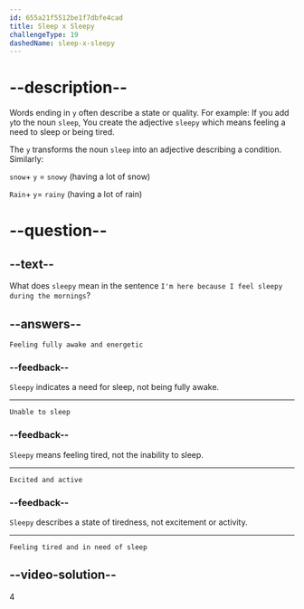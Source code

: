 ```yaml
---
id: 655a21f5512be1f7dbfe4cad
title: Sleep x Sleepy
challengeType: 19
dashedName: sleep-x-sleepy
---
```

# --description--

Words ending in `y` often describe a state or quality. 
For example:
If you add `y`to the noun `sleep`, You create the adjective `sleepy` which means feeling a need to sleep or being tired. 

The `y` transforms the noun `sleep` into an adjective describing a condition. Similarly:

`snow`+ `y` = `snowy` (having a lot of snow)

`Rain`+ `y`= `rainy` (having a lot of rain)

# --question--

## --text--

What does `sleepy` mean in the sentence `I'm here because I feel sleepy during the mornings`?

## --answers--

`Feeling fully awake and energetic`

### --feedback--

`Sleepy` indicates a need for sleep, not being fully awake.

---

`Unable to sleep`

### --feedback--

`Sleepy` means feeling tired, not the inability to sleep.

---

`Excited and active`

### --feedback--

`Sleepy` describes a state of tiredness, not excitement or activity.

---

`Feeling tired and in need of sleep`

## --video-solution--

4
